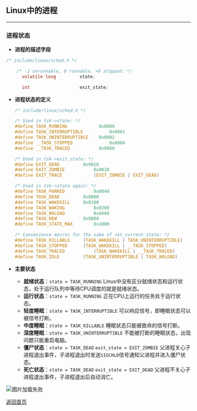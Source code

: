 ## **Linux中的进程**
-------------------------------

### **进程状态**
* **进程的描述字段**
``` c
/* include/linux/sched.h */

    /* -1 unrunnable, 0 runnable, >0 stopped: */
	  volatile long			state;

      int				    exit_state;
```

* **进程状态的定义**  

  ``` c
  /* include/linux/sched.h */

  /* Used in tsk->state: */
  #define TASK_RUNNING			  0x0000
  #define TASK_INTERRUPTIBLE		  0x0001
  #define TASK_UNINTERRUPTIBLE	  0x0002
  #define __TASK_STOPPED			  0x0004
  #define __TASK_TRACED			  0x0008

  /* Used in tsk->exit_state: */
  #define EXIT_DEAD			0x0010
  #define EXIT_ZOMBIE			0x0020
  #define EXIT_TRACE			(EXIT_ZOMBIE | EXIT_DEAD)

  /* Used in tsk->state again: */
  #define TASK_PARKED			0x0040
  #define TASK_DEAD			0x0080
  #define TASK_WAKEKILL		0x0100
  #define TASK_WAKING			0x0200
  #define TASK_NOLOAD			0x0400
  #define TASK_NEW			0x0800
  #define TASK_STATE_MAX	    0x1000

  /* Convenience macros for the sake of set_current_state: */
  #define TASK_KILLABLE		(TASK_WAKEKILL | TASK_UNINTERRUPTIBLE)
  #define TASK_STOPPED		(TASK_WAKEKILL | __TASK_STOPPED)
  #define TASK_TRACED			(TASK_WAKEKILL | __TASK_TRACED)
  #define TASK_IDLE			(TASK_UNINTERRUPTIBLE | TASK_NOLOAD)
  ```

* **主要状态**
  + **就绪状态**：`state = TASK_RUNNING` Linux中没有区分就绪状态和运行状态，处于运行队列中等待CPU调度的就是就绪状态。
  + **运行状态**：`state = TASK_RUNNING` 正在CPU上运行的任务处于运行状态。
  + **轻度睡眠**：`state = TASK_INTERRUPTIBLE` 可以响应信号，即睡眠状态可以被信号打断。
  + **中度睡眠**：`state = TASK_KILLABLE` 睡眠状态只能被致命的信号打断。
  + **深度睡眠**：`state = TASK_UNINTERRUPTIBLE` 不能被打断的睡眠状态，出现问题只能重启电脑。
  + **僵尸状态**：`state = TASK_DEAD` `exit_state = EXIT_ZOMBIE` 父进程关心子进程退出事件，子进程退出时发送`SIGCHLD`信号通知父进程并进入僵尸状态。
  + **死亡状态**：`state = TASK_DEAD` `exit_state = EXIT_DEAD` 父进程不关心子进程退出事件，子进程退出后自动消亡。

![图片加载失败](https://maxwell-l.github.io/WriteSomething/image/taskstate.png)

[返回首页](https://maxwell-l.github.io/WriteSomething)